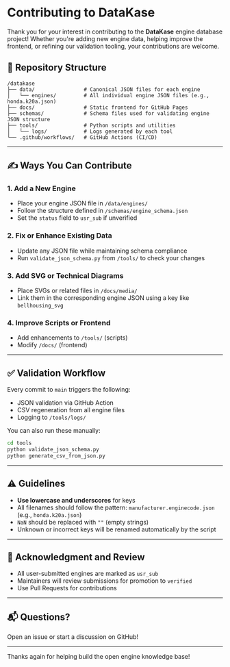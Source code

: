 # Contributing to DataKase

Thank you for your interest in contributing to the **DataKase** engine database project! Whether you're adding new engine data, helping improve the frontend, or refining our validation tooling, your contributions are welcome.

## 📁 Repository Structure

```
/datakase
├── data/                # Canonical JSON files for each engine
│   └── engines/         # All individual engine JSON files (e.g., honda.k20a.json)
├── docs/                # Static frontend for GitHub Pages
├── schemas/             # Schema files used for validating engine JSON structure
├── tools/               # Python scripts and utilities
│   └── logs/            # Logs generated by each tool
└── .github/workflows/   # GitHub Actions (CI/CD)
```

---

## ✍️ Ways You Can Contribute

### 1. Add a New Engine

* Place your engine JSON file in `/data/engines/`
* Follow the structure defined in `/schemas/engine_schema.json`
* Set the `status` field to `usr_sub` if unverified

### 2. Fix or Enhance Existing Data

* Update any JSON file while maintaining schema compliance
* Run `validate_json_schema.py` from `/tools/` to check your changes

### 3. Add SVG or Technical Diagrams

* Place SVGs or related files in `/docs/media/`
* Link them in the corresponding engine JSON using a key like `bellhousing_svg`

### 4. Improve Scripts or Frontend

* Add enhancements to `/tools/` (scripts)
* Modify `/docs/` (frontend)

---

## ✅ Validation Workflow

Every commit to `main` triggers the following:

* JSON validation via GitHub Action
* CSV regeneration from all engine files
* Logging to `/tools/logs/`

You can also run these manually:

```bash
cd tools
python validate_json_schema.py
python generate_csv_from_json.py
```

---

## ⚠️ Guidelines

* **Use lowercase and underscores** for keys
* All filenames should follow the pattern: `manufacturer.enginecode.json` (e.g., `honda.k20a.json`)
* `NaN` should be replaced with `""` (empty strings)
* Unknown or incorrect keys will be renamed automatically by the script

---

## 🙌 Acknowledgment and Review

* All user-submitted engines are marked as `usr_sub`
* Maintainers will review submissions for promotion to `verified`
* Use Pull Requests for contributions

---

## 📬 Questions?

Open an issue or start a discussion on GitHub!

---

Thanks again for helping build the open engine knowledge base!
